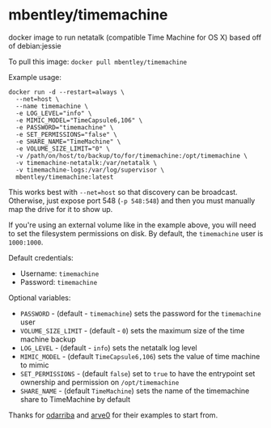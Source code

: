 mbentley/timemachine
====================

docker image to run netatalk (compatible Time Machine for OS X)
based off of debian:jessie

To pull this image:
`docker pull mbentley/timemachine`

Example usage:
```
docker run -d --restart=always \
  --net=host \
  --name timemachine \
  -e LOG_LEVEL="info" \
  -e MIMIC_MODEL="TimeCapsule6,106" \
  -e PASSWORD="timemachine" \
  -e SET_PERMISSIONS="false" \
  -e SHARE_NAME="TimeMachine" \
  -e VOLUME_SIZE_LIMIT="0" \
  -v /path/on/host/to/backup/to/for/timemachine:/opt/timemachine \
  -v timemachine-netatalk:/var/netatalk \
  -v timemachine-logs:/var/log/supervisor \
  mbentley/timemachine:latest
```

This works best with `--net=host` so that discovery can be broadcast.  Otherwise, just expose port 548 (`-p 548:548`) and then you must manually map the drive for it to show up.

If you're using an external volume like in the example above, you will need to set the filesystem permissions on disk.  By default, the `timemachine` user is `1000:1000`.

Default credentials:
  * Username: `timemachine`
  * Password: `timemachine`

Optional variables:
  * `PASSWORD` - (default - `timemachine`) sets the password for the `timemachine` user
  * `VOLUME_SIZE_LIMIT` - (default - `0`) sets the maximum size of the time machine backup
  * `LOG_LEVEL` - (default - `info`) sets the netatalk log level
  * `MIMIC_MODEL` - (default `TimeCapsule6,106`) sets the value of time machine to mimic
  * `SET_PERMISSIONS` - (default `false`) set to `true` to have the entrypoint set ownership and permission on `/opt/timemachine`
  * `SHARE_NAME` - (default `TimeMachine`) sets the name of the timemachine share to TimeMachine by default

Thanks for [odarriba](https://github.com/odarriba) and [arve0](https://github.com/arve0) for their examples to start from.
